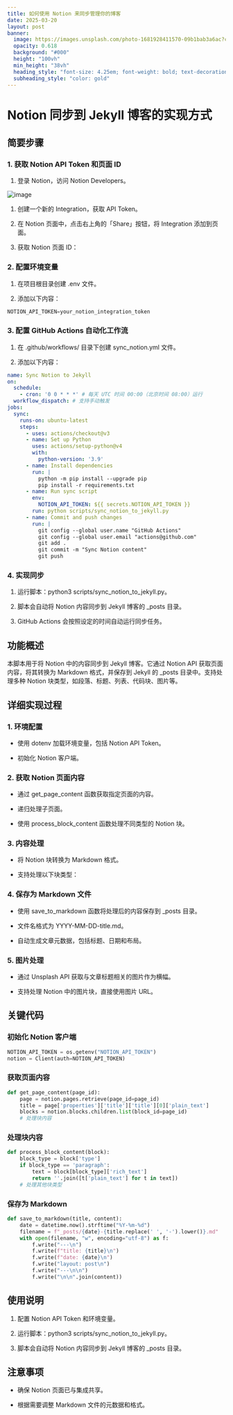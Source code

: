 ```yaml
---
title: 如何使用 Notion 来同步管理你的博客
date: 2025-03-20
layout: post
banner:
  image: https://images.unsplash.com/photo-1681928411570-09b1bab3a6ac?crop=entropy&cs=tinysrgb&fit=max&fm=jpg&ixid=M3w2OTIwMzJ8MHwxfHJhbmRvbXx8fHx8fHx8fDE3NDI0ODAzODV8&ixlib=rb-4.0.3&q=80&w=1080
  opacity: 0.618
  background: "#000"
  height: "100vh"
  min_height: "38vh"
  heading_style: "font-size: 4.25em; font-weight: bold; text-decoration: underline"
  subheading_style: "color: gold"
---
```


# Notion 同步到 Jekyll 博客的实现方式

## 简要步骤

### 1. 获取 Notion API Token 和页面 ID

1. 登录 Notion，访问 Notion Developers。

![image](https://prod-files-secure.s3.us-west-2.amazonaws.com/a7a0cc5a-89b9-4cda-8686-1fba0ca52f40/d19c1afe-dea5-4312-9333-786b0ba83054/image.png?X-Amz-Algorithm=AWS4-HMAC-SHA256&X-Amz-Content-Sha256=UNSIGNED-PAYLOAD&X-Amz-Credential=ASIAZI2LB466RB5654J7%2F20250320%2Fus-west-2%2Fs3%2Faws4_request&X-Amz-Date=20250320T141945Z&X-Amz-Expires=3600&X-Amz-Security-Token=IQoJb3JpZ2luX2VjEDYaCXVzLXdlc3QtMiJGMEQCID51mVx%2B1Ge1UqlvFQFiUtLGxxYW8JWLcGjA49JYkKdiAiBjKjCxWxBZmxYje2xAJ3tTY96zYNThai6xrM5si3t1AyqIBAiP%2F%2F%2F%2F%2F%2F%2F%2F%2F%2F8BEAAaDDYzNzQyMzE4MzgwNSIMIwwNnfMl7kGpgMlwKtwD7q3aRF%2FwzDIQZ8XdO1B8a3eH42z22uzKOWh6kEOanYkUN%2FQz7q2itUkYFARDFu%2Ftb%2FiVe62R9ao3Cn7tuH5ngdhi2FODho1hLNtFf5hCGyYJacTfwUON3QYN%2BhSNATYAVzJFQzfKd3zk2E7XLPCTy%2FaeNURVZ3WYbkajXDv%2F3CtP6ui9iMMjPChCvCH%2BbPOWO0s%2FkGIzV%2F%2FSu3xOgnjm5WSzO7Kb5Ych%2BlFJ0TDCu7%2FFZtFgKEFr0SBkILPmEz1jQOsDIx4nRRoelQJ7ptIRSewIqSc5mzndZ0QGdsR6eOAp3Lj6D7S73WnI%2B9RiG06B3IzI4ibmdFobgmgY4STg7o3hwyOvSFVpTfsQcs5O4Ch9OyCpkpHWiD0MDc9mGI8Ny%2FBXSfFNDcQytP%2F0WmsqykAZa3xfjqqdvcHnd5jodwGmiuMnNuIhdo2iUWP9IEnDcNJBzdKpbVhuUgJ4RXHvauSyYO4KKqFD81vyC%2Fux7hZ2uJXvYDqJVM6ikDGpUYPEuQngJyQZqOuZTyni%2BWXCz2zcGaWGN1G93WK5fC3GI8iSlyZNBErgqO0e%2FISsCp9OopOGYLmplAzZde79Zi5zet5wZssP0up5rfJ4EepPFtWqitdVs1SVBKO%2F%2BFkwqcXwvgY6pgEZDvoUmybePSnq%2BXJdD6Rf3Z50ldtT7ssCWqL%2BsgFtXV7IOgkhiWOe9eZf02NIXeZgYLERX%2FnPOzC9MJoDGnvVWp1BJfYWYykeTRxE3n49rBytRe8TbxR6iNgr8AlBEWp%2BdiL5kTsqjEVWs%2FKMZNM2NUZhKZOcpyg2Rn%2BsLxLyBdvQiHaoCuStZAjM5ZmKoEqcrfItRuDxP6I67Q6U%2Bf6gIdFwwusW&X-Amz-Signature=21e3a5da5d855ecac31f2db9323582bbfab7e9ad0db28cdb2311b19061059276&X-Amz-SignedHeaders=host&x-id=GetObject)

1. 创建一个新的 Integration，获取 API Token。

1. 在 Notion 页面中，点击右上角的「Share」按钮，将 Integration 添加到页面。

1. 获取 Notion 页面 ID：


### 2. 配置环境变量

1. 在项目根目录创建 .env 文件。

1. 添加以下内容：

```javascript
NOTION_API_TOKEN=your_notion_integration_token
```

### 3. 配置 GitHub Actions 自动化工作流

1. 在 .github/workflows/ 目录下创建 sync_notion.yml 文件。

1. 添加以下内容：

```yaml
name: Sync Notion to Jekyll
on:
  schedule:
    - cron: '0 0 * * *' # 每天 UTC 时间 00:00（北京时间 08:00）运行
  workflow_dispatch: # 支持手动触发
jobs:
  sync:
    runs-on: ubuntu-latest
    steps:
      - uses: actions/checkout@v3
      - name: Set up Python
        uses: actions/setup-python@v4
        with:
          python-version: '3.9'
      - name: Install dependencies
        run: |
          python -m pip install --upgrade pip
          pip install -r requirements.txt
      - name: Run sync script
        env:
          NOTION_API_TOKEN: ${{ secrets.NOTION_API_TOKEN }}
        run: python scripts/sync_notion_to_jekyll.py
      - name: Commit and push changes
        run: |
          git config --global user.name "GitHub Actions"
          git config --global user.email "actions@github.com"
          git add .
          git commit -m "Sync Notion content"
          git push
```

### 4. 实现同步

1. 运行脚本：python3 scripts/sync_notion_to_jekyll.py。

1. 脚本会自动将 Notion 内容同步到 Jekyll 博客的 _posts 目录。

1. GitHub Actions 会按照设定的时间自动运行同步任务。

## 功能概述

本脚本用于将 Notion 中的内容同步到 Jekyll 博客。它通过 Notion API 获取页面内容，将其转换为 Markdown 格式，并保存到 Jekyll 的 _posts 目录中。支持处理多种 Notion 块类型，如段落、标题、列表、代码块、图片等。

## 详细实现过程

### 1. 环境配置

- 使用 dotenv 加载环境变量，包括 Notion API Token。

- 初始化 Notion 客户端。

### 2. 获取 Notion 页面内容

- 通过 get_page_content 函数获取指定页面的内容。

- 递归处理子页面。

- 使用 process_block_content 函数处理不同类型的 Notion 块。

### 3. 内容处理

- 将 Notion 块转换为 Markdown 格式。

- 支持处理以下块类型：


### 4. 保存为 Markdown 文件

- 使用 save_to_markdown 函数将处理后的内容保存到 _posts 目录。

- 文件名格式为 YYYY-MM-DD-title.md。

- 自动生成文章元数据，包括标题、日期和布局。

### 5. 图片处理

- 通过 Unsplash API 获取与文章标题相关的图片作为横幅。

- 支持处理 Notion 中的图片块，直接使用图片 URL。

## 关键代码

### 初始化 Notion 客户端

```python
NOTION_API_TOKEN = os.getenv("NOTION_API_TOKEN")
notion = Client(auth=NOTION_API_TOKEN)
```

### 获取页面内容

```python
def get_page_content(page_id):
    page = notion.pages.retrieve(page_id=page_id)
    title = page['properties']['title']['title'][0]['plain_text']
    blocks = notion.blocks.children.list(block_id=page_id)
    # 处理块内容
```

### 处理块内容

```python
def process_block_content(block):
    block_type = block['type']
    if block_type == 'paragraph':
        text = block[block_type]['rich_text']
        return ''.join([t['plain_text'] for t in text])
    # 处理其他块类型
```

### 保存为 Markdown

```python
def save_to_markdown(title, content):
    date = datetime.now().strftime("%Y-%m-%d")
    filename = f"_posts/{date}-{title.replace(' ', '-').lower()}.md"
    with open(filename, "w", encoding="utf-8") as f:
        f.write("---\n")
        f.write(f"title: {title}\n")
        f.write(f"date: {date}\n")
        f.write("layout: post\n")
        f.write("---\n\n")
        f.write("\n\n".join(content))
```

## 使用说明

1. 配置 Notion API Token 和环境变量。

1. 运行脚本：python3 scripts/sync_notion_to_jekyll.py。

1. 脚本会自动将 Notion 内容同步到 Jekyll 博客的 _posts 目录。

## 注意事项

- 确保 Notion 页面已与集成共享。

- 根据需要调整 Markdown 文件的元数据和格式。